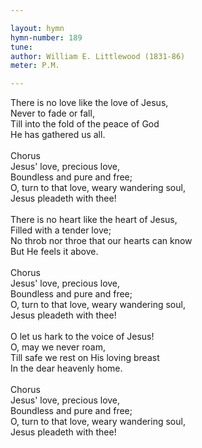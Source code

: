 ```yaml
---

layout: hymn
hymn-number: 189
tune: 
author: William E. Littlewood (1831-86)
meter: P.M.

---
```

There is no love like the love of Jesus,<br>Never to fade or fall,<br>Till into the fold of the peace of God<br>He has gathered us all.<br><br>Chorus<br>Jesus' love, precious love,<br>Boundless and pure and free;<br>O, turn to that love, weary wandering soul,<br>Jesus pleadeth with thee!<br><br>There is no heart like the heart of Jesus,<br>Filled with a tender love;<br>No throb nor throe that our hearts can know<br>But He feels it above.<br><br>Chorus<br>Jesus' love, precious love,<br>Boundless and pure and free;<br>O, turn to that love, weary wandering soul,<br>Jesus pleadeth with thee!<br><br>O let us hark to the voice of Jesus!<br>O, may we never roam,<br>Till safe we rest on His loving breast<br>In the dear heavenly home.<br><br>Chorus<br>Jesus' love, precious love,<br>Boundless and pure and free;<br>O, turn to that love, weary wandering soul,<br>Jesus pleadeth with thee!<br><br><br>
